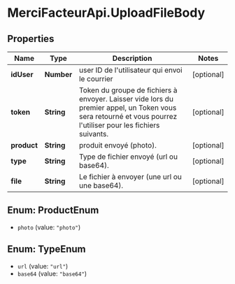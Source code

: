 # MerciFacteurApi.UploadFileBody

## Properties
Name | Type | Description | Notes
------------ | ------------- | ------------- | -------------
**idUser** | **Number** | user ID de l&#x27;utilisateur qui envoi le courrier | [optional] 
**token** | **String** | Token du groupe de fichiers à envoyer. Laisser vide lors du premier appel, un Token vous sera retourné et vous pourrez l&#x27;utiliser pour les fichiers suivants. | [optional] 
**product** | **String** | produit envoyé (photo). | [optional] 
**type** | **String** | Type de fichier envoyé (url ou base64). | [optional] 
**file** | **String** | Le fichier à envoyer (une url ou une base64). | [optional] 

<a name="ProductEnum"></a>
## Enum: ProductEnum

* `photo` (value: `"photo"`)


<a name="TypeEnum"></a>
## Enum: TypeEnum

* `url` (value: `"url"`)
* `base64` (value: `"base64"`)

